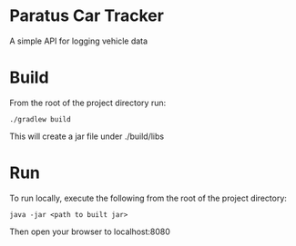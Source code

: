 # Paratus Car Tracker
A simple API for logging vehicle data

# Build
From the root of the project directory run:

``./gradlew build``

This will create a jar file under ./build/libs

# Run
To run locally, execute the following from the root of the project directory:

``java -jar <path to built jar>``

Then open your browser to localhost:8080